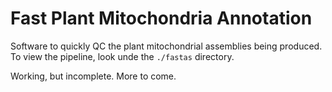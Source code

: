 # Fast Plant Mitochondria Annotation

Software to quickly QC the plant mitochondrial assemblies being produced. To view the pipeline, look unde the `./fastas` directory.

Working, but incomplete. More to come.